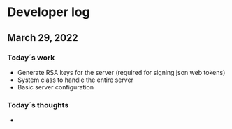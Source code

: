 # Developer log

## March 29, 2022
### Today´s work
- Generate RSA keys for the server (required for signing json web tokens)
- System class to handle the entire server
- Basic server configuration

### Today´s thoughts
- 